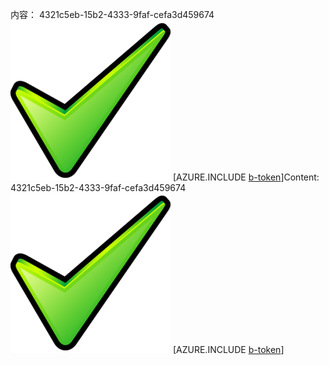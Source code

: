 <span data-ttu-id="413fe-101">内容： 4321c5eb-15b2-4333-9faf-cefa3d459674![图像](f5181503-1d32-4331-899a-1b4769b4f353.png)
[AZURE.INCLUDE [b-token](40454b41-4f43-475f-babb-e3f46ef23220.md)]</span><span class="sxs-lookup"><span data-stu-id="413fe-101">Content: 4321c5eb-15b2-4333-9faf-cefa3d459674![image](f5181503-1d32-4331-899a-1b4769b4f353.png)
[AZURE.INCLUDE [b-token](40454b41-4f43-475f-babb-e3f46ef23220.md)]</span></span>
